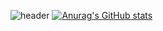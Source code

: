 ![header](https://capsule-render.vercel.app/api?type=wave&color=ffa2ad&height=200&section=header&text=HamHyeongYeon&fontSize=70)
[![Anurag's GitHub stats](https://github-readme-stats.vercel.app/api?username=HamHyeongYeon)](https://github.com/anuraghazra/github-readme-stats)
<!--<a href="" target="_blank"><img src="https://img.shields.io/badge/Java-007396?style=flat-square&logo=JAVA&logoColor=white"/></a>
<a href="" target="_blank"><img src="https://img.shields.io/badge/JavaScript-F7DF1E?style=flat-square&logo=JavaScript&logoColor=white"/></a>
<a href="" target="_blank"><img src="https://img.shields.io/badge/Spring-6DB33F?style=flat-square&logo=Spring&logoColor=white"/></a>
<a href="" target="_blank"><img src="https://img.shields.io/badge/PHP-777BB4?style=flat-square&logo=PHP&logoColor=white"/></a>-->
